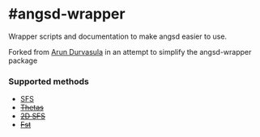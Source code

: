 #angsd-wrapper
=============

Wrapper scripts and documentation to make angsd easier to use.

Forked from [Arun Durvasula](https://github.com/arundurvasula/angsd-wrapper) in an attempt to simplify the angsd-wrapper package

### Supported methods

- [SFS](https://github.com/arundurvasula/angsd-wrapper/wiki/Site-Frequency-Spectrum)
- ~~[Thetas](https://github.com/arundurvasula/angsd-wrapper/wiki/Thetas)~~
- ~~[2D SFS](https://github.com/arundurvasula/angsd-wrapper/wiki/2D-Site-Frequency-Spectrum)~~
- ~~[Fst](https://github.com/arundurvasula/angsd-wrapper/wiki/ngsTools-FST)~~

